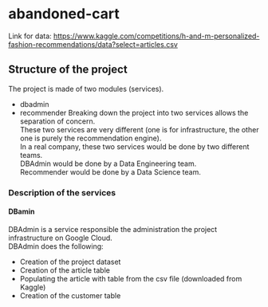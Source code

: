 # abandoned-cart

Link for data:
https://www.kaggle.com/competitions/h-and-m-personalized-fashion-recommendations/data?select=articles.csv

## Structure of the project
The project is made of two modules (services).
- dbadmin
- recommender 
Breaking down the project into two services allows the separation of concern.  
These two services are very different (one is for infrastructure, the other one is purely the recommendation engine).  
In a real company, these two services would be done by two different teams.  
DBAdmin would be done by a Data Engineering team.  
Recommender would be done by a Data Science team.


### Description of the services

#### DBamin
DBAdmin is a service responsible the administration the project infrastructure on Google Cloud.  
DBAdmin does the following:
- Creation of the project dataset
- Creation of the article table
- Populating the article with table from the csv file (downloaded from Kaggle) 
- Creation of the customer table
